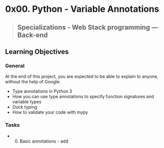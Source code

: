 # 0x00. Python - Variable Annotations
> ## Specializations - Web Stack programming ― Back-end

## Learning Objectives

### General

At the end of this project, you are expected to be able to explain to anyone, without the help of Google:

* Type annotations in Python 3
* How you can use type annotations to specify function signatures and variable types
* Duck typing
* How to validate your code with mypy

### Tasks

* 0. Basic annotations - add

